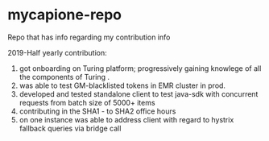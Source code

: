 # mycapione-repo
Repo that has info regarding my contribution info


2019-Half yearly contribution:
  1.  got onboarding on Turing platform; progressively gaining knowlege of all the components of Turing .
  2.  was able to test GM-blacklisted tokens in EMR cluster in prod.
  3.  developed and tested standalone client to test java-sdk with concurrent requests from batch size of 5000+ items 
  4.  contributing in the SHA1 - to SHA2 office hours 
  5.  on one instance was able to address client with regard to hystrix fallback queries via bridge call
